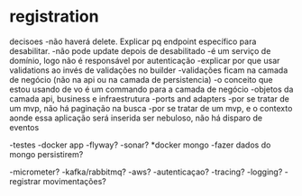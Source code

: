 # registration


decisoes
-não haverá delete. Explicar pq endpoint específico para desabilitar.
-não pode update depois de desabilitado
-é um serviço de domínio, logo não é responsável por autenticação
-explicar por que usar validations ao invés de validações no builder
-validações ficam na camada de negócio (não na api ou na camada de persistencia)
-o conceito que estou usando de vo é um commando para a camada de negócio
-objetos da camada api, business e infraestrutura
-ports and adapters
-por se tratar de um mvp, não há paginação na busca
-por se tratar de um mvp, e o contexto aonde essa aplicação será inserida ser nebuloso, não há disparo de eventos


-testes
-docker app
-flyway?
-sonar?
*docker mongo
-fazer dados do mongo persistirem?

-micrometer?
-kafka/rabbitmq?
-aws?
-autenticaçao?
-tracing?
-logging?
-registrar movimentações?

